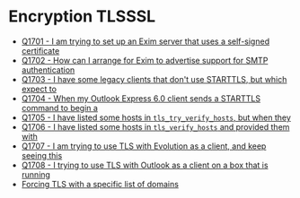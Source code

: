 Encryption TLSSSL
====

- [Q1701 - I am trying to set up an Exim server that uses a self-signed certificate](Q1701)
- [Q1702 - How can I arrange for Exim to advertise support for SMTP authentication](Q1702)
- [Q1703 - I have some legacy clients that don't use STARTTLS, but which expect to](Q1703)
- [Q1704 - When my Outlook Express 6.0 client sends a STARTTLS command to begin a](Q1704)
- [Q1705 - I have listed some hosts in `tls_try_verify_hosts`, but when they](Q1705)
- [Q1706 - I have listed some hosts in `tls_verify_hosts` and provided them with](Q1706)
- [Q1707 - I am trying to use TLS with Evolution as a client, and keep seeing this](Q1707)
- [Q1708 - I trying to use TLS with Outlook as a client on a box that is running](Q1708)
- [Forcing TLS with a specific list of domains](https://github.com/Exim/exim/wiki/Forcing-TLS-to-and-from-a-specific-domain)